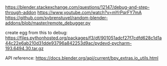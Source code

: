 https://blender.stackexchange.com/questions/12147/debug-and-step-through-addon
https://www.youtube.com/watch?v=mYrPqrFY7mA
https://github.com/sybrenstuvel/random-blender-addons/blob/master/remote_debugger.py


create egg from this to debug:
https://files.pythonhosted.org/packages/f3/df/901051adcf27f7cdfd628c1d1a44c22e6ab210d31dde93796a842253d9ac/pydevd-pycharm-193.6494.30.tar.gz

API reference:
https://docs.blender.org/api/current/bpy_extras.io_utils.html